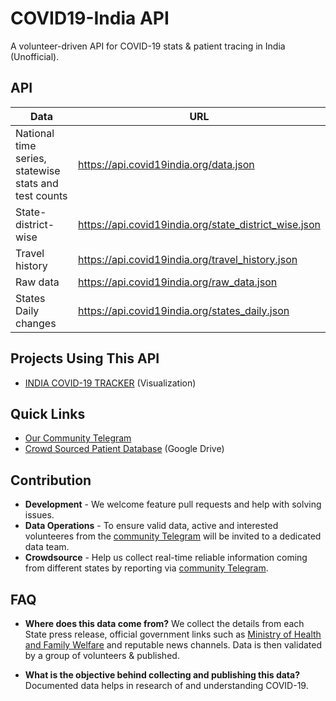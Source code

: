 # COVID19-India API

A volunteer-driven API for COVID-19 stats & patient tracing in India (Unofficial).

## API

| Data                                                  | URL                                                   |
| ----------------------------------------------------- | ----------------------------------------------------- |
| National time series, statewise stats and test counts | https://api.covid19india.org/data.json                |
| State-district-wise                                   | https://api.covid19india.org/state_district_wise.json |
| Travel history                                        | https://api.covid19india.org/travel_history.json      |
| Raw data                                              | https://api.covid19india.org/raw_data.json            |
| States Daily changes                                  | https://api.covid19india.org/states_daily.json        |

## Projects Using This API

- [INDIA COVID-19 TRACKER](https://www.covid19india.org/) (Visualization)

## Quick Links

- [Our Community Telegram](https://telegra.ph/CoVID-19--India-Ops-03-24)
- [Crowd Sourced Patient Database](https://docs.google.com/spreadsheets/d/e/2PACX-1vSc_2y5N0I67wDU38DjDh35IZSIS30rQf7_NYZhtYYGU1jJYT6_kDx4YpF-qw0LSlGsBYP8pqM_a1Pd/pubhtml) (Google Drive)

## Contribution

- **Development** - We welcome feature pull requests and help with solving issues.
- **Data Operations** - To ensure valid data, active and interested volunteeres from the [community Telegram](https://telegra.ph/CoVID-19--India-Ops-03-24) will be invited to a dedicated data team.
- **Crowdsource** - Help us collect real-time reliable information coming from different states by reporting via [community Telegram](https://telegra.ph/CoVID-19--India-Ops-03-24).

## FAQ

- **Where does this data come from?**
  We collect the details from each State press release, official government links such as [Ministry of Health and Family Welfare](https://www.mohfw.gov.in/) and reputable news channels. Data is then validated by a group of volunteers & published.
  
- **What is the objective behind collecting and publishing this data?**
  Documented data helps in research of and understanding COVID-19.
